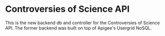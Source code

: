 # Controversies of Science API

This is the new backend db and controller for the Controversies of Science API.  The former backend was built on top of Apigee's Usergrid NoSQL.
